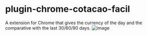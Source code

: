 # plugin-chrome-cotacao-facil
A extension for Chrome that gives the currency of the day and the comparative with the last 30/60/90 days.
![image](https://user-images.githubusercontent.com/77711349/219052665-51871fb0-e378-4bb9-913a-2eaac1dba2c9.png)
